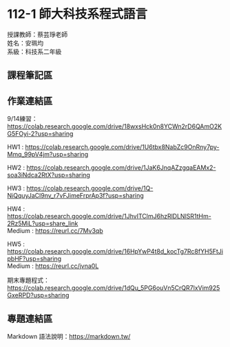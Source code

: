 # 112-1 師大科技系程式語言

授課教師：蔡芸琤老師  
姓名：安珮均  
系級：科技系二年級  

## 課程筆記區

## 作業連結區
9/14練習：https://colab.research.google.com/drive/18wxsHck0n8YCWn2rD6QAmO2KG5FOyi-2?usp=sharing  

HW1 : https://colab.research.google.com/drive/1U6tbx8NabZc9OnRny7py-Mmq_99pV4jm?usp=sharing  

HW2 : https://colab.research.google.com/drive/1JaK6JnqAZzgqaEAMx2-soa3iNdca2RtX?usp=sharing

HW3 : https://colab.research.google.com/drive/1Q-NiQquyJaCl9nv_r7vFJimeFrprAp3f?usp=sharing

HW4 : https://colab.research.google.com/drive/1JhvITClmJ6hzRlDLNlSR1tHm-2Rz5MiL?usp=share_link  
Medium : https://reurl.cc/7Mv3qb

HW5 : https://colab.research.google.com/drive/16HpYwP4t8d_kocTg7Rc8fYH5FtJipbHF?usp=sharing  
Medium : https://reurl.cc/jvna0L  

期末專題程式：https://colab.research.google.com/drive/1dQu_5PG6ouVn5CrQR7lxVim925GxeRPD?usp=sharing











## 專題連結區
Markdown 語法說明：https://markdown.tw/  

